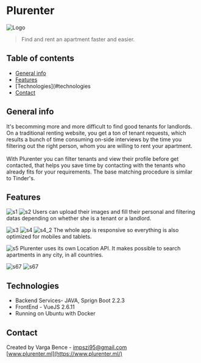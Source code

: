 # Plurenter
![Logo](./img/logo.png)
> Find and rent an apartment faster and easier. 

## Table of contents
* [General info](#general-info)
* [Features](#features)
* [Technologies](#technologies
* [Contact](#contact)

## General info
It's becomming more and more difficult to find good tenants for landlords. On a traditional renting website, you get
 a ton of tenant requests, which results a bunch of time consuming on-side interviews by the time you filtering out the 
 right person, whom you are willing to rent your apartment.<br /><br />
With Plurenter you can filter tenants and view their profile before get contacted, that helps you save time by contacting 
with the tenants who already fits for your requirements. The base matching procedure is similar to Tinder's.

## Features
![s1](./img/s1.JPG)
![s2](./img/s2.JPG)
Users can upload their images and fill their personal and filtering datas depending on whether she is a tenant or a landlord.

![s3](./img/s3.JPG)
![s4](./img/s4.JPG)
![s4_2](./img/s4_2.JPG)
The whole app is responsive so everything is also optimized for mobiles and tablets.

![s5](./img/s5.JPG)
Plurenter uses its own Location API. It makes possible to search apartments in any city, in all countries.

![s67](./img/s67.JPG)
![s67](./img/s67.JPG)


## Technologies
* Backend Services- JAVA, Sprign Boot 2.2.3
* FrontEnd - VueJS 2.6.11
* Running on Ubuntu with Docker

## Contact
Created by Varga Bence - impszi95@gmail.com <br />
[www.plurenter.ml](https://www.plurenter.ml/)